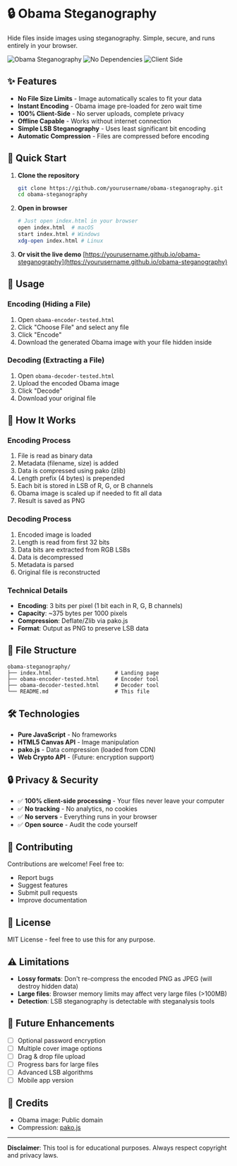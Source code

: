 # 🔒 Obama Steganography

Hide files inside images using steganography. Simple, secure, and runs entirely in your browser.

![Obama Steganography](https://img.shields.io/badge/steganography-LSB-blue) ![No Dependencies](https://img.shields.io/badge/dependencies-none-green) ![Client Side](https://img.shields.io/badge/processing-client--side-orange)

## ✨ Features

- **No File Size Limits** - Image automatically scales to fit your data
- **Instant Encoding** - Obama image pre-loaded for zero wait time
- **100% Client-Side** - No server uploads, complete privacy
- **Offline Capable** - Works without internet connection
- **Simple LSB Steganography** - Uses least significant bit encoding
- **Automatic Compression** - Files are compressed before encoding

## 🚀 Quick Start

1. **Clone the repository**
   ```bash
   git clone https://github.com/yourusername/obama-steganography.git
   cd obama-steganography
   ```

2. **Open in browser**
   ```bash
   # Just open index.html in your browser
   open index.html  # macOS
   start index.html # Windows
   xdg-open index.html # Linux
   ```

3. **Or visit the live demo**
   [https://yourusername.github.io/obama-steganography](https://yourusername.github.io/obama-steganography)

## 📖 Usage

### Encoding (Hiding a File)

1. Open `obama-encoder-tested.html`
2. Click "Choose File" and select any file
3. Click "Encode"
4. Download the generated Obama image with your file hidden inside

### Decoding (Extracting a File)

1. Open `obama-decoder-tested.html`
2. Upload the encoded Obama image
3. Click "Decode"
4. Download your original file

## 🔧 How It Works

### Encoding Process
1. File is read as binary data
2. Metadata (filename, size) is added
3. Data is compressed using pako (zlib)
4. Length prefix (4 bytes) is prepended
5. Each bit is stored in LSB of R, G, or B channels
6. Obama image is scaled up if needed to fit all data
7. Result is saved as PNG

### Decoding Process
1. Encoded image is loaded
2. Length is read from first 32 bits
3. Data bits are extracted from RGB LSBs
4. Data is decompressed
5. Metadata is parsed
6. Original file is reconstructed

### Technical Details

- **Encoding**: 3 bits per pixel (1 bit each in R, G, B channels)
- **Capacity**: ~375 bytes per 1000 pixels
- **Compression**: Deflate/Zlib via pako.js
- **Format**: Output as PNG to preserve LSB data

## 📁 File Structure

```
obama-steganography/
├── index.html                    # Landing page
├── obama-encoder-tested.html     # Encoder tool
├── obama-decoder-tested.html     # Decoder tool
└── README.md                     # This file
```

## 🛠️ Technologies

- **Pure JavaScript** - No frameworks
- **HTML5 Canvas API** - Image manipulation
- **pako.js** - Data compression (loaded from CDN)
- **Web Crypto API** - (Future: encryption support)

## 🔒 Privacy & Security

- ✅ **100% client-side processing** - Your files never leave your computer
- ✅ **No tracking** - No analytics, no cookies
- ✅ **No servers** - Everything runs in your browser
- ✅ **Open source** - Audit the code yourself

## 🤝 Contributing

Contributions are welcome! Feel free to:

- Report bugs
- Suggest features
- Submit pull requests
- Improve documentation

## 📝 License

MIT License - feel free to use this for any purpose.

## ⚠️ Limitations

- **Lossy formats**: Don't re-compress the encoded PNG as JPEG (will destroy hidden data)
- **Large files**: Browser memory limits may affect very large files (>100MB)
- **Detection**: LSB steganography is detectable with steganalysis tools

## 🎯 Future Enhancements

- [ ] Optional password encryption
- [ ] Multiple cover image options
- [ ] Drag & drop file upload
- [ ] Progress bars for large files
- [ ] Advanced LSB algorithms
- [ ] Mobile app version

## 🙏 Credits

- Obama image: Public domain
- Compression: [pako.js](https://github.com/nodeca/pako)

---

**Disclaimer**: This tool is for educational purposes. Always respect copyright and privacy laws.
